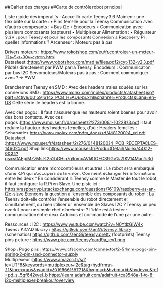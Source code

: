 ##Cahier des charges 
##Carte de contrôle robot principal

Liste rapide des impératifs :
Accueillir carte Teensy 3.6
Maintenir une flexibilité sur la carte :
    • Pins femelle pour la Teensy
Communication avec d’autres composants :
    • Bus i2c
        ◦ Encodeurs
        ◦ Communication avec plusieurs composants (capteurs)
            ▪ Multiplexeur
Alimentation :
    • Régulateur 3,3V : pour Teensy et pour les composants
Connexion à Raspberry Pi : quelles informations ?
Ascenseur : Moteurs pas à pas 

Drivers moteurs :
https://www.robotshop.com/eu/fr/controleur-un-moteur-13a-5-a-30v-cytron.html
Datasheet :https://www.robotshop.com/media/files/pdf2/cyt-132-v2.3.pdf
Pilotés directement par PWM par la Teensy.
Encodeurs :
Communication par bus I2C
Servomoteurs/Moteurs pas à pas :
	Comment communiquer avec ? 
		→ PWM

Branchement Teensy en SMD :
Avec des headers males soudés sur les connexions SMD :
https://www.molex.com/molex/products/datasheet.jsp?part=active/0015916142_PCB_HEADERS.xml&channel=Products&Lang=en-US
Cette série de headers est la bonne.

Avec des pogos :
Il faut s’assurer que les hauteurs soient bonnes pour avoir des bons contacts.
Avec ces pogos :https://www.mouser.fr/datasheet/2/273/009.1-1022823.pdf
Il faut réduire la hauteur des headers femelles, d’où :
Headers femelles : 
	Schematics https://www.molex.com/pdm_docs/sd/448120024_sd.pdf 
	Datasheet :https://www.mouser.fr/datasheet/2/276/0448120024_PCB_RECEPTACLES-146024.pdf
	Shop link:https://www.mouser.fr/ProductDetail/Molex/44812-0024?qs=sGAEpiMZZMs%252bGHln7q6pmxAVkKtOEC39IGv%2fKV14Mac%3d








Communication entre microcontrôleurs et autres :
	Le robot sera embarqué d’une R.Pi qui s’occupera de la vision. Comment échanger les informations entre les deux ? En considérant la Teensy comme le Master de tout le robot, il faut configurer la R.Pi en Slave. 
Une piste ici : https://raspberrypi.stackexchange.com/questions/76109/raspberry-as-an-i2c-slave
Étendons la question à l’ensemble des composants du robot : La Teensy doit-elle contrôler l’ensemble du robot directement et simultanément, ou bien utiliser un ensemble de Slaves I2C ?
Teensy un peu overkill pour un simple chef d’orchestre ?
L’idée est à tester : communication entre deux Arduinos et commande de l’une par une autre.










































Ressources :
I2C :
https://www.youtube.com/watch?v=N0YtIzGIW4k
Teensy KiCAD library :
https://github.com/XenGi/teensy_library (schematics)
https://github.com/XenGi/teensy.pretty (footprints)
Teensy pins picture :
https://www.pjrc.com/teensy/card9a_rev1.png

Shop :
Pogo pins :https://www.cfeconn.com/connector/2-54mm-pogo-pin-spring-2-pin-smd-connector-supply
Multiplexeur :https://www.amazon.fr/s/?ie=UTF8&keywords=multiplexeur+i2c&tag=hydfrmsn-21&index=aps&hvadid=80195661697718&hvqmt=b&hvbmt=bb&hvdev=c&ref=pd_sl_5qf642evel_b
https://learn.adafruit.com/adafruit-tca9548a-1-to-8-i2c-multiplexer-breakout/overview


